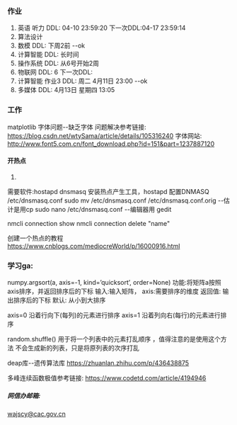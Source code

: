 ### 作业
1. 英语 听力    DDL: 04-10 23:59:20      下一次DDL:04-17 23:59:14
2. 算法设计
3. 数模         DDL: 下周2前                --ok
4. 计算智能     DDL: 长时间
5. 操作系统   DDL: 从6号开始2周
6. 物联网       DDL: 6  下一次DDL:  
7. 计算智能   作业3 DDL: 周二 4月11日 23:00   --ok
8. 多媒体     DDL: 4月13日 星期四 13:05

### 工作

matplotlib 字体问题--缺乏字体
问题解决参考链接:
https://blog.csdn.net/wtySama/article/details/105316240
字体网站:
http://www.font5.com.cn/font_download.php?id=151&part=1237887120


#### 开热点
1.
需要软件:hostapd dnsmasq     安装热点产生工具，hostapd
配置DNMASQ   /etc/dnsmasq.conf
sudo mv /etc/dnsmasq.conf /etc/dnsmasq.conf.orig   --估计是用cp
sudo nano /etc/dnsmasq.conf     --编辑器用 gedit

nmcli connection show
nmcli connection delete "name"


创建一个热点的教程
https://www.cnblogs.com/mediocreWorld/p/16000916.html


### 学习ga:
numpy.argsort(a, axis=-1, kind=’quicksort’, order=None) 
功能:将矩阵a按照axis排序，并返回排序后的下标
输入:输入矩阵， axis:需要排序的维度
返回值: 输出排序后的下标
默认: 从小到大排序

axis=0   沿着行向下(每列)的元素进行排序 
axis=1   沿着列向右(每行)的元素进行排序


random.shuffle()
用于将一个列表中的元素打乱顺序 ，值得注意的是使用这个方法 不会生成新的列表，只是将原列表的次序打乱


deap库--遗传算法库
https://zhuanlan.zhihu.com/p/436438875


多峰连续函数极值参考链接:
https://www.codetd.com/article/4194946




##### 网信办邮箱:
wajscy@cac.gov.cn
